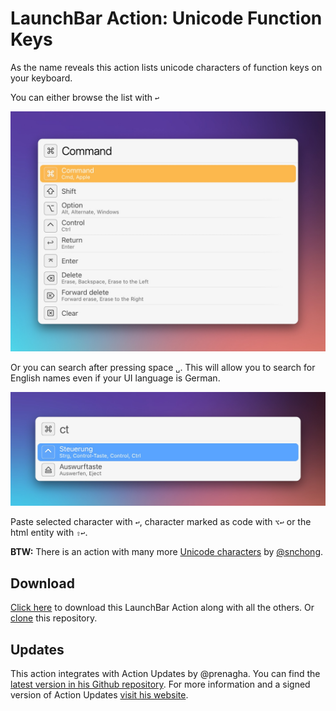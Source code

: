 # LaunchBar Action: Unicode Function Keys 

As the name reveals this action lists unicode characters of function keys on your keyboard. 

You can either browse the list with `↩` 

<img src="01.jpg" width="723"/> 

Or you can search after pressing space `␣`. This will allow you to search for English names even if your UI language is German.

<img src="02.jpg" width="709"/> 

Paste selected character with `↩`, character marked as code with `⌥↩` or the html entity with `⇧↩`. 


**BTW:** There is an action with many more [Unicode characters](https://github.com/snchong/launchbar-unicode) by [@snchong](https://github.com/snchong).


## Download

[Click here](https://github.com/Ptujec/LaunchBar/archive/refs/heads/master.zip) to download this LaunchBar Action along with all the others. Or [clone](https://docs.github.com/en/repositories/creating-and-managing-repositories/cloning-a-repository) this repository.

## Updates

This action integrates with Action Updates by @prenagha. You can find the [latest version in his Github repository](https://github.com/prenagha/launchbar). For more information and a signed version of Action Updates [visit his website](https://renaghan.com/launchbar/action-updates/).